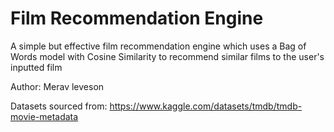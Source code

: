 # Film Recommendation Engine

A simple but effective film recommendation engine which uses a Bag of Words model with Cosine Similarity to recommend similar films to the user's inputted film

Author: Merav leveson

Datasets sourced from: https://www.kaggle.com/datasets/tmdb/tmdb-movie-metadata
